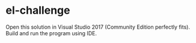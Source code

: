 # el-challenge

Open this solution in Visual Studio 2017 (Community Edition perfectly fits). Build and run the program using IDE.